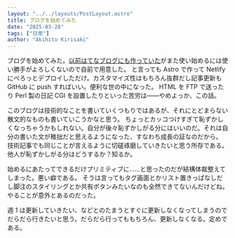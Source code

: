 ```yaml
---
layout: "../../layouts/PostLayout.astro"
title: ブログを始めてみた
date: "2025-03-28"
tags: ["日常"]
author: "Akihito Kirisaki"
---
```

ブログを始めてみた。[以前はてなブログにも作っていた](https://kirisaki.hateblo.jp/)がまた使い始めるには使い勝手がよろしくないので自前で用意した。
と言っても Astro で作って Netlify にぺろっとデプロイしただけ。カスタマイズ性はもちろん抜群だし記事更新も GitHub に push すればいい。便利な世の中になった。
HTML を FTP で送ったり Perl 製の日記 CGI を設置したりといった苦労は――やめよっか、この話。

このブログは技術的なことを書いていくつもりではあるが、それにとどまらない散文的なものも書いていこうかなと思う。
ちょっとカッコつけすぎて恥ずかしくなっちゃうかもしれない。自分が後々恥ずかしがる分にはいいのだ。それは自分の書いた文が稚拙だと思えるようになった、すなわち成長の証なのだから。
技術記事でも同じことが言えるように切磋琢磨していきたいと思う所存である。
他人が恥ずかしがる分はどうするか？知るか。

始めるにあたってできるだけプリミティブに……と思ったのだが結構体裁整えてしまった。悪い癖である。
そうは言ってもタグ画面とかリスト置きっぱなしだし脚注のスタイリングとか共有ボタンみたいなのも全然できてないんだけどね。
やることが意外とあるのだった。

週 1 は更新していきたい、などとのたまうとすぐに更新しなくなってしまうのでだらだら行きたいと思う。だらだら行ってももちろん、更新しなくなる。定めである。
